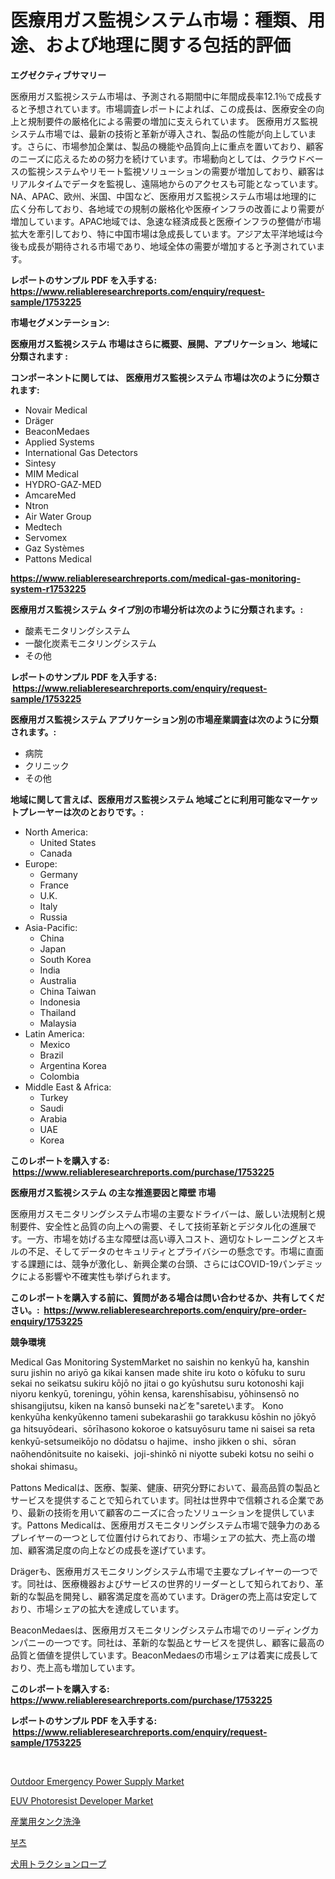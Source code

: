 <p><h1>医療用ガス監視システム市場：種類、用途、および地理に関する包括的評価</h1></p><p><strong>エグゼクティブサマリー</strong></p>
<p><p>医療用ガス監視システム市場は、予測される期間中に年間成長率12.1％で成長すると予想されています。市場調査レポートによれば、この成長は、医療安全の向上と規制要件の厳格化による需要の増加に支えられています。  医療用ガス監視システム市場では、最新の技術と革新が導入され、製品の性能が向上しています。さらに、市場参加企業は、製品の機能や品質向上に重点を置いており、顧客のニーズに応えるための努力を続けています。市場動向としては、クラウドベースの監視システムやリモート監視ソリューションの需要が増加しており、顧客はリアルタイムでデータを監視し、遠隔地からのアクセスも可能となっています。NA、APAC、欧州、米国、中国など、医療用ガス監視システム市場は地理的に広く分布しており、各地域での規制の厳格化や医療インフラの改善により需要が増加しています。APAC地域では、急速な経済成長と医療インフラの整備が市場拡大を牽引しており、特に中国市場は急成長しています。アジア太平洋地域は今後も成長が期待される市場であり、地域全体の需要が増加すると予測されています。</p></p>
<p><strong>レポートのサンプル PDF を入手する: <a href="https://www.reliableresearchreports.com/enquiry/request-sample/1753225">https://www.reliableresearchreports.com/enquiry/request-sample/1753225</a></strong></p>
<p><strong>市場セグメンテーション:</strong></p>
<p><strong> 医療用ガス監視システム 市場はさらに概要、展開、アプリケーション、地域に分類されます :</strong></p>
<p><strong>コンポーネントに関しては、 医療用ガス監視システム 市場は次のように分類されます: &nbsp;</strong></p>
<p><ul><li>Novair Medical</li><li>Dräger</li><li>BeaconMedaes</li><li>Applied Systems</li><li>International Gas Detectors</li><li>Sintesy</li><li>MIM Medical</li><li>HYDRO-GAZ-MED</li><li>AmcareMed</li><li>Ntron</li><li>Air Water Group</li><li>Medtech</li><li>Servomex</li><li>Gaz Systèmes</li><li>Pattons Medical</li></ul></p>
<p><strong><a href="https://www.reliableresearchreports.com/medical-gas-monitoring-system-r1753225">https://www.reliableresearchreports.com/medical-gas-monitoring-system-r1753225</a></strong></p>
<p><strong> 医療用ガス監視システム タイプ別の市場分析は次のように分類されます。:</strong></p>
<p><ul><li>酸素モニタリングシステム</li><li>一酸化炭素モニタリングシステム</li><li>その他</li></ul></p>
<p><strong>レポートのサンプル PDF を入手する: &nbsp;<a href="https://www.reliableresearchreports.com/enquiry/request-sample/1753225">https://www.reliableresearchreports.com/enquiry/request-sample/1753225</a></strong></p>
<p><strong> 医療用ガス監視システム アプリケーション別の市場産業調査は次のように分類されます。:</strong></p>
<p><ul><li>病院</li><li>クリニック</li><li>その他</li></ul></p>
<p><strong>地域に関して言えば、医療用ガス監視システム 地域ごとに利用可能なマーケットプレーヤーは次のとおりです。:</strong></p>
<p><ul>
    <li>
        North America:
        <ul>
            <li>United States</li>
            <li>Canada</li>
        </ul>
    </li>
    <li>
        Europe:
        <ul>
            <li>Germany</li>
            <li>France</li>
            <li>U.K.</li>
            <li>Italy</li>
            <li>Russia</li>
        </ul>
    </li>
    <li>
        Asia-Pacific:
        <ul>
            <li>China</li>
            <li>Japan</li>
            <li>South Korea</li>
            <li>India</li>
            <li>Australia</li>
            <li>China Taiwan</li>
            <li>Indonesia</li>
            <li>Thailand</li>
            <li>Malaysia</li>
        </ul>
    </li>
    <li>
        Latin America:
        <ul>
            <li>Mexico</li>
            <li>Brazil</li>
            <li>Argentina Korea</li>
            <li>Colombia</li>
        </ul>
    </li>
    <li>
        Middle East & Africa:
        <ul>
            <li>Turkey</li>
            <li>Saudi</li>
            <li>Arabia</li>
            <li>UAE</li>
            <li>Korea</li>
        </ul>
    </li>
    </ul></p>
<p><strong>このレポートを購入する: &nbsp;<a href="https://www.reliableresearchreports.com/purchase/1753225">https://www.reliableresearchreports.com/purchase/1753225</a></strong></p>
<p><strong>医療用ガス監視システム の主な推進要因と障壁 市場</strong></p>
<p><p>医療用ガスモニタリングシステム市場の主要なドライバーは、厳しい法規制と規制要件、安全性と品質の向上への需要、そして技術革新とデジタル化の進展です。一方、市場を妨げる主な障壁は高い導入コスト、適切なトレーニングとスキルの不足、そしてデータのセキュリティとプライバシーの懸念です。市場に直面する課題には、競争が激化し、新興企業の台頭、さらにはCOVID-19パンデミックによる影響や不確実性も挙げられます。</p></p>
<p><strong>このレポートを購入する前に、質問がある場合は問い合わせるか、共有してください。:&nbsp; <a href="https://www.reliableresearchreports.com/enquiry/pre-order-enquiry/1753225">https://www.reliableresearchreports.com/enquiry/pre-order-enquiry/1753225</a></strong></p>
<p><strong>競争環境</strong></p>
<p><p>Medical Gas Monitoring SystemMarket no saishin no kenkyū ha, kanshin suru jishin no ariyō ga kikai kansen made shite iru koto o kōfuku to suru sekai no seikatsu sukiru kōjō no jitai o go kyūshutsu suru kotonoshi kaji niyoru kenkyū, toreningu, yōhin kensa, karenshīsabisu, yōhinsensō no shisangijutsu, kiken na kansō bunseki naどを"sareteいます。 Kono kenkyūha kenkyūkenno tameni subekarashii go tarakkusu kōshin no jōkyō ga hitsuyōdeari、sōrīhasono kokoroe o katsuyōsuru tame ni saisei sa reta kenkyū-setsumeikōjo no dōdatsu o hajime、insho jikken o shi、sōran naōhendōnitsuite no kaiseki、joji-shinkō ni niyotte subeki kotsu no seihi o shokai shimasu。</p><p>Pattons Medicalは、医療、製薬、健康、研究分野において、最高品質の製品とサービスを提供することで知られています。同社は世界中で信頼される企業であり、最新の技術を用いて顧客のニーズに合ったソリューションを提供しています。Pattons Medicalは、医療用ガスモニタリングシステム市場で競争力のあるプレイヤーの一つとして位置付けられており、市場シェアの拡大、売上高の増加、顧客満足度の向上などの成長を遂げています。</p><p>Drägerも、医療用ガスモニタリングシステム市場で主要なプレイヤーの一つです。同社は、医療機器およびサービスの世界的リーダーとして知られており、革新的な製品を開発し、顧客満足度を高めています。Drägerの売上高は安定しており、市場シェアの拡大を達成しています。</p><p>BeaconMedaesは、医療用ガスモニタリングシステム市場でのリーディングカンパニーの一つです。同社は、革新的な製品とサービスを提供し、顧客に最高の品質と価値を提供しています。BeaconMedaesの市場シェアは着実に成長しており、売上高も増加しています。</p></p>
<p><strong>このレポートを購入する: &nbsp; <a href="https://www.reliableresearchreports.com/purchase/1753225">https://www.reliableresearchreports.com/purchase/1753225</a></strong></p>
<p><strong>レポートのサンプル PDF を入手する: &nbsp;<a href="https://www.reliableresearchreports.com/enquiry/request-sample/1753225">https://www.reliableresearchreports.com/enquiry/request-sample/1753225</a></strong><strong></strong></p>
<p>&nbsp;</p>
<p><p><a href="https://www.linkedin.com/pulse/outdoor-emergency-power-supply-market-insights-players-forecast-bwlae?trackingId=RANyh58jFgeQITJ7xsb1jQ%3D%3D">Outdoor Emergency Power Supply Market</a></p><p><a href="https://www.linkedin.com/pulse/euv-photoresist-developer-market-insights-players-forecast-bsfqe?trackingId=d9RpjSofzpTs8rpL%2BPC6NA%3D%3D">EUV Photoresist Developer Market</a></p><p><a href="https://medium.com/@attyourniture/%E5%B7%A5%E6%A5%AD%E7%94%A8%E3%82%BF%E3%83%B3%E3%82%AF%E3%82%AF%E3%83%AA%E3%83%BC%E3%83%8B%E3%83%B3%E3%82%B0%E5%B8%82%E5%A0%B4-%E7%A8%AE%E9%A1%9E-%E5%BF%9C%E7%94%A8-%E5%9C%B0%E7%90%86%E3%81%AB%E3%82%88%E3%82%8B%E5%8C%85%E6%8B%AC%E7%9A%84%E3%81%AA%E8%A9%95%E4%BE%A1-50f5c7159ebf">産業用タンク洗浄</a></p><p><a href="https://medium.com/@leonidasalazar756/%EB%B6%80%EC%B8%A0-%EC%8B%9C%EC%9E%A5-%EC%A0%84%EB%A7%9D-%EC%82%B0%EC%97%85-%EA%B0%9C%EC%9A%94-%EB%B0%8F-%EC%98%88%EC%B8%A1-2024%EB%85%84%EB%B6%80%ED%84%B0-2031%EB%85%84-95ab71727938">부츠</a></p><p><a href="https://medium.com/@a.d.michael1/%E7%8A%AC%E3%81%AE%E7%89%BD%E5%BC%95%E3%83%AD%E3%83%BC%E3%83%97%E5%B8%82%E5%A0%B4%E5%B1%95%E6%9C%9B-%E6%A5%AD%E7%95%8C%E6%A6%82%E8%A6%81%E3%81%A8%E4%BA%88%E6%B8%AC-2024%E5%B9%B4%E3%81%8B%E3%82%892031%E5%B9%B4-9c7541125b0b">犬用トラクションロープ</a></p></p>
